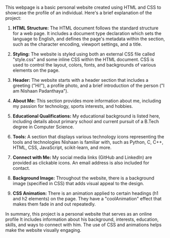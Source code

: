 This webpage is  a  basic personal website created using HTML and CSS to showcase the profile of an individual. Here's a brief explanation of the project:

1. **HTML Structure:** The HTML document follows the standard structure for a web page. It includes a document type declaration which sets the language to English, and defines the page's metadata within the section, such as the character encoding, viewport settings, and a title.

2. **Styling:** The website is styled using both an external CSS file called "style.css" and some inline CSS within the HTML document. CSS is used to control the layout, colors, fonts, and backgrounds of various elements on the page.

3. **Header:** The website starts with a header section that includes a greeting ("Hi!"), a profile photo, and a brief introduction of the person ("I am Nishaan Padanthaya").

4. **About Me:** This section provides more information about me, including my passion for technology, sports interests, and hobbies.

5. **Educational Qualifications:** My educational background is listed here, including details about primary school and current pursuit of a B.Tech degree in Computer Science.

6. **Tools:** A section that displays various technology icons representing the tools and technologies Nishaan is familiar with, such as Python, C, C++, HTML, CSS, JavaScript, scikit-learn, and more.

7. **Connect with Me:** My social media links (GitHub and LinkedIn) are provided as clickable icons. An email address is also included for contact.

8. **Background Image:** Throughout the website, there is a background image (specified in CSS) that adds visual appeal to the design.

9. **CSS Animation:** There is an animation applied to certain headings (h1 and h2 elements) on the page. They have a "coolAnimation" effect that makes them fade in and out repeatedly.

In summary, this project is a personal website that serves as an online profile  It includes information about his background, interests, education, skills, and ways to connect with him. The use of CSS and animations helps make the website visually engaging.
